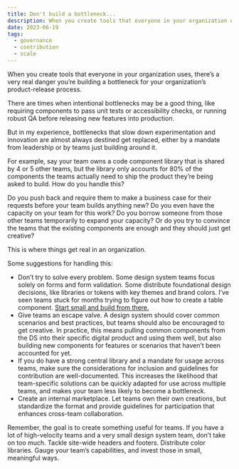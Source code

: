 ```yaml
---
title: Don't build a bottleneck...
description: When you create tools that everyone in your organization uses, you're at risk of building a bottleneck.
date: 2023-06-19
tags:
  - governance
  - contribution
  - scale
---
```

When you create tools that everyone in your organization uses, there’s a very real danger you’re building a bottleneck for your organization’s product-release process.

There are times when intentional bottlenecks may be a good thing, like requiring components to pass unit tests or accessibility checks, or running robust QA before releasing new features into production.

But in my experience, bottlenecks that slow down experimentation and innovation are almost always destined get replaced, either by a mandate from leadership or by teams just building around it.

For example, say your team owns a code component library that is shared by 4 or 5 other teams, but the library only accounts for 80% of the components the teams actually need to ship the product they’re being asked to build. How do you handle this?

Do you push back and require them to make a business case for their requests before your team builds anything new? Do you even have the capacity on your team for this work? Do you borrow someone from those other teams temporarily to expand your capacity? Or do you try to convince the teams that the existing components are enough and they should just get creative?

This is where things get real in an organization.

Some suggestions for handling this:

- Don’t try to solve every problem. Some design system teams focus solely on forms and form validation. Some distribute foundational design decisions, like libraries or tokens with key themes and brand colors. I’ve seen teams stuck for months trying to figure out how to create a table component. [Start small and build from there.](https://practicaldesignsystems.com/daily/discount-design-systems/)
- Give teams an escape valve. A design system should cover common scenarios and best practices, but teams should also be encouraged to get creative. In practice, this means pulling common components from the DS into their specific digital product and using them well, but also building new components for features or scenarios that haven’t been accounted for yet.
- If you do have a strong central library and a mandate for usage across teams, make sure the considerations for inclusion and guidelines for contribution are well-documented. This increases the likelihood that team-specific solutions can be quickly adapted for use across multiple teams, and makes your team less likely to become a bottleneck.
- Create an internal marketplace. Let teams own their own creations, but standardize the format and provide guidelines for participation that enhances cross-team collaboration.

Remember, the goal is to create something useful for teams. If you have a lot of high-velocity teams and a very small design system team, don’t take on too much. Tackle site-wide headers and footers. Distribute color libraries. Gauge your team’s capabilities, and invest those in small, meaningful ways.